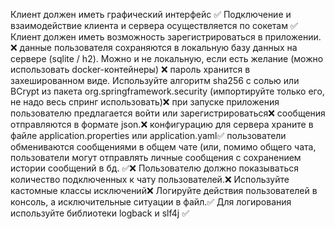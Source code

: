 Клиент должен иметь графический интерфейс  ✅
Подключение и взаимодействие клиента и сервера осуществляется по сокетам ✅
Клиент должен иметь возможность зарегистрироваться в приложении. ❌
данные пользователя сохраняются в локальную базу данных на сервере (sqlite / h2). Можно и не локальную, если есть желание (можно использовать docker-контейнеры) ❌
пароль хранится в захешированном виде. Используйте алгоритм sha256 с солью или BCrypt из пакета org.springframework.security (импортируйте только его, не надо весь спринг использовать)❌
при запуске приложения пользователю предлагается войти или зарегистрироваться❌
сообщения отправляются в формате json.❌
конфигурацию для сервера храните в файле application.properties или application.yaml✅
пользователи обмениваются сообщениями в общем чате (или, помимо общего чата, пользователи могут отправлять личные сообщения с сохранением истории сообщений в бд. ✅❌
Пользователю должно показываться количество подключенных к чату пользователей.❌
Используйте кастомные классы исключений❌
Логируйте действия пользователей в консоль, а исключительные ситуации в файл.✅
Для логирования используйте библиотеки logback и slf4j ✅
